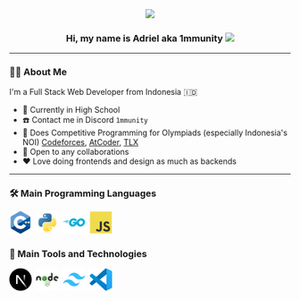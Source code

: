 <div id="header" align="center">
    <img src="https://github.com/adrieljss.png" width="200px" />
<h3>
  Hi, my name is Adriel aka 1mmunity
  <img src="https://media.giphy.com/media/hvRJCLFzcasrR4ia7z/giphy.gif" width="30px"/>
</h3>
</div>

---
### 👨‍💻 About Me
I'm a Full Stack Web Developer from Indonesia 🇮🇩
- 📖 Currently in High School
- ☎️ Contact me in Discord `1mmunity`
- 🥇 Does Competitive Programming for Olympiads (especially Indonesia's NOI) [Codeforces](https://codeforces.com/profile/adrielcp), [AtCoder](https://atcoder.jp/users/adrielcp), [TLX](https://tlx.toki.id/profiles/AdrielJ)
- 🤝 Open to any collaborations
- ❤️ Love doing frontends and design as much as backends

---
### 🛠️ Main Programming Languages
<img src="https://github.com/devicons/devicon/blob/master/icons/cplusplus/cplusplus-original.svg" title="cplusplus" alt="cplusplus" width="40" height="40"/>&nbsp;
<img src="https://github.com/devicons/devicon/blob/master/icons/python/python-original.svg" title="python" alt="python" width="40" height="40"/>&nbsp;
<img src="https://github.com/devicons/devicon/blob/master/icons/go/go-original-wordmark.svg" title="golang" alt="golang" width="40" height="40"/>&nbsp;
<img src="https://github.com/devicons/devicon/blob/master/icons/javascript/javascript-original.svg" title="javascript" alt="javascript" width="40" height="40"/>&nbsp;

### 🧰 Main Tools and Technologies
<img src="https://github.com/devicons/devicon/blob/master/icons/nextjs/nextjs-original.svg" title="nextjs" alt="nextjs" width="40" height="40"/>&nbsp;
<img src="https://github.com/devicons/devicon/blob/master/icons/nodejs/nodejs-original-wordmark.svg" title="nodejs" alt="nodejs" width="40" height="40"/>&nbsp;
<img src="https://github.com/devicons/devicon/blob/master/icons/tailwindcss/tailwindcss-original.svg" title="tailwindcss" alt="tailwindcss" width="40" height="40"/>&nbsp;
<img src="https://github.com/devicons/devicon/blob/master/icons/vscode/vscode-original.svg" title="vscode" alt="vscode" width="40" height="40"/>&nbsp;
